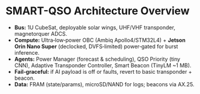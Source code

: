 # SMART-QSO Architecture Overview

- **Bus:** 1U CubeSat, deployable solar wings, UHF/VHF transponder, magnetorquer ADCS.
- **Compute:** Ultra‑low‑power OBC (Ambiq Apollo4/STM32L4) + **Jetson Orin Nano Super** (declocked, DVFS‑limited) power‑gated for burst inference.
- **Agents:** Power Manager (forecast & scheduling), QSO Priority (tiny CNN), Adaptive Transponder Controller, Smart Beacon (TinyLM ~1 MB).
- **Fail‑graceful:** if AI payload is off or faults, revert to basic transponder + beacon.
- **Data:** FRAM (state/params), microSD/NAND for logs; beacons via AX.25.
